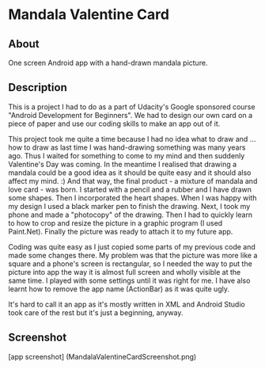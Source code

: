 # Mandala Valentine Card

## About
One screen Android app with a hand-drawn mandala picture.

## Description
This is a project I had to do as a part of Udacity's Google sponsored course "Android Development for Beginners".
We had to design our own card on a piece of paper and use our coding skills to make an app out of it.

This project took me quite a time because I had no idea what to draw and ... how to draw as last time 
I was hand-drawing something was many years ago. Thus I waited for something to come to my mind and then suddenly Valentine's Day 
was coming. In the meantime I realised that drawing a mandala could be a good idea as it should be quite easy and it should also 
affect my mind. :) And that way, the final product - a mixture of mandala and love card - was born. I started with a pencil and a rubber 
and I have drawn some shapes. Then I incorporated the heart shapes. When I was happy with my design I used a black marker pen to finish 
the drawing. Next, I took my phone and made a "photocopy" of the drawing. Then I had to quickly learn to how to crop and resize the 
picture in a graphic program (I used Paint.Net). Finally the picture was ready to attach it to my future app.

Coding was quite easy as I just copied some parts of my previous code and made some changes there. My problem was that the picture was
more like a square and a phone's screen is rectangular, so I needed the way to put the picture into app the way it is almost full screen 
and wholly visible at the same time. I played with some settings until it was right for me. I have also learnt how to remove the app name 
(ActionBar) as it was quite ugly.

It's hard to call it an app as it's mostly written in XML and Android Studio took care of the rest but it's just a beginning, anyway.

## Screenshot

[app screenshot] (MandalaValentineCardScreenshot.png)

